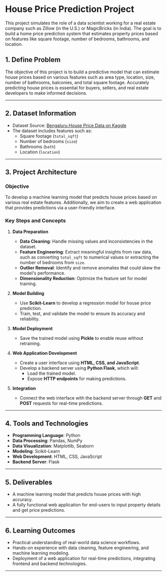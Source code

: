 # House Price Prediction Project

This project simulates the role of a data scientist working for a real estate company such as Zillow (in the U.S.) or MagicBricks (in India). The goal is to build a home price prediction system that estimates property prices based on features like square footage, number of bedrooms, bathrooms, and location.

## **1. Define Problem**
The objective of this project is to build a predictive model that can estimate house prices based on various features such as area type, location, size, number of bathrooms, balconies, and total square footage. Accurately predicting house prices is essential for buyers, sellers, and real estate developers to make informed decisions.

---

## **2. Dataset Information**
- Dataset Source: [Bengaluru House Price Data on Kaggle](https://www.kaggle.com/amitabhajoy/bengaluru-house-price-data)
- The dataset includes features such as:
  - Square footage (`total_sqft`)
  - Number of bedrooms (`size`)
  - Bathrooms (`bath`)
  - Location (`location`)

---

## **3. Project Architecture**
### **Objective**
To develop a machine learning model that predicts house prices based on various real estate features. Additionally, we aim to create a web application that provides predictions via a user-friendly interface.

### **Key Steps and Concepts**

1. **Data Preparation**
   - **Data Cleaning**: Handle missing values and inconsistencies in the dataset.
   - **Feature Engineering**: Extract meaningful insights from raw data, such as converting `total_sqft` to numerical values or extracting the number of bedrooms from `size`.
   - **Outlier Removal**: Identify and remove anomalies that could skew the model's performance.
   - **Dimensionality Reduction**: Optimize the feature set for model training.

2. **Model Building**
   - Use **Scikit-Learn** to develop a regression model for house price prediction.
   - Train, test, and validate the model to ensure its accuracy and reliability.

3. **Model Deployment**
   - Save the trained model using **Pickle** to enable reuse without retraining.

4. **Web Application Development**
   - Create a user interface using **HTML, CSS, and JavaScript**.
   - Develop a backend server using **Python Flask**, which will:
     - Load the trained model.
     - Expose **HTTP endpoints** for making predictions.

5. **Integration**
   - Connect the web interface with the backend server through **GET** and **POST** requests for real-time predictions.

---

## **4. Tools and Technologies**
- **Programming Language**: Python
- **Data Processing**: Pandas, NumPy
- **Data Visualization**: Matplotlib, Seaborn
- **Modeling**: Scikit-Learn
- **Web Development**: HTML, CSS, JavaScript
- **Backend Server**: Flask

---

## **5. Deliverables**
- A machine learning model that predicts house prices with high accuracy.
- A fully functional web application for end-users to input property details and get price predictions.

---

## **6. Learning Outcomes**
- Practical understanding of real-world data science workflows.
- Hands-on experience with data cleaning, feature engineering, and machine learning modeling.
- Deployment of a web application for real-time predictions, integrating frontend and backend technologies.

---

